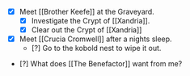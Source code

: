 - [X] Meet [[Brother Keefe]] at the Graveyard.
	- [X] Investigate the Crypt of [[Xandria]].
	- [X] Clear out the Crypt of [[Xandria]]

- [X] Meet [[Crucia Cromwell]] after a nights sleep.
	- [?] Go to the kobold nest to wipe it out.

- [?] What does [[The Benefactor]] want from me?